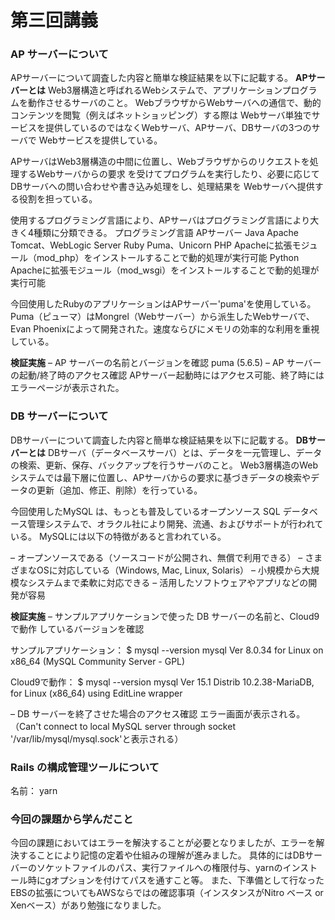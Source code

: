 # 第三回講義
### AP サーバーについて
APサーバーについて調査した内容と簡単な検証結果を以下に記載する。
**APサーバーとは**
Web3層構造と呼ばれるWebシステムで、アプリケーションプログラムを動作させるサーバのこと。
WebブラウザからWebサーバへの通信で、動的コンテンツを閲覧（例えばネットショッピング）する際は
Webサーバ単独でサービスを提供しているのではなくWebサーバ、APサーバ、DBサーバの3つのサーバで
Webサービスを提供している。

APサーバはWeb3層構造の中間に位置し、Webブラウザからのリクエストを処理するWebサーバからの要求
を受けてプログラムを実行したり、必要に応じてDBサーバへの問い合わせや書き込み処理をし、処理結果を
Webサーバへ提供する役割を担っている。

使用するプログラミング言語により、APサーバはプログラミング言語により大きく4種類に分類できる。
プログラミング言語    APサーバー
Java              Apache Tomcat、WebLogic Server
Ruby              Puma、Unicorn
PHP               Apacheに拡張モジュール（mod_php）をインストールすることで動的処理が実行可能
Python            Apacheに拡張モジュール（mod_wsgi）をインストールすることで動的処理が実行可能

今回使用したRubyのアプリケーションはAPサーバー'puma'を使用している。
Puma（ピューマ）はMongrel（Webサーバー）から派生したWebサーバで、Evan Phoenixによって開発された。速度ならびにメモリの効率的な利用を重視している。


**検証実施**
– AP サーバーの名前とバージョンを確認
puma (5.6.5)
– AP サーバーの起動/終了時のアクセス確認
APサーバー起動時にはアクセス可能、終了時にはエラーページが表示された。


### DB サーバーについて
DBサーバーについて調査した内容と簡単な検証結果を以下に記載する。
**DBサーバーとは**
DBサーバ（データベースサーバ）とは、データを一元管理し、データの検索、更新、保存、バックアップを行うサーバのこと。
Web3層構造のWebシステムでは最下層に位置し、APサーバからの要求に基づきデータの検索やデータの更新（追加、修正、削除）を行っている。

今回使用したMySQL は、もっとも普及しているオープンソース SQL データベース管理システムで、オラクル社により開発、流通、およびサポートが行われている。
MySQLには以下の特徴があると言われている。

– オープンソースである（ソースコードが公開され、無償で利用できる）
– さまざまなOSに対応している（Windows, Mac, Linux, Solaris）
– 小規模から大規模なシステムまで柔軟に対応できる
– 活用したソフトウェアやアプリなどの開発が容易

**検証実施**
– サンプルアプリケーションで使った DB サーバーの名前と、Cloud9 で動作
しているバージョンを確認

サンプルアプリケーション：
$ mysql --version
mysql  Ver 8.0.34 for Linux on x86_64 (MySQL Community Server - GPL)

Cloud9で動作：
$ mysql --version
mysql  Ver 15.1 Distrib 10.2.38-MariaDB, for Linux (x86_64) using  EditLine wrapper

– DB サーバーを終了させた場合のアクセス確認
エラー画面が表示される。（Can't connect to local MySQL server through socket '/var/lib/mysql/mysql.sock'と表示される）


### Rails の構成管理ツールについて

名前： yarn


### 今回の課題から学んだこと
今回の課題においてはエラーを解決することが必要となりましたが、エラーを解決することにより記憶の定着や仕組みの理解が進みました。
具体的にはDBサーバーのソケットファイルのパス、実行ファイルへの権限付与、yarnのインストール時にgオプションを付けてパスを通すこと等。
また、下準備として行なったEBSの拡張についてもAWSならではの確認事項（インスタンスがNitro ベース or Xenベース）があり勉強になりました。

